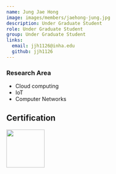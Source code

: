```yaml
---
name: Jung Jae Hong
image: images/members/jaehong-jung.jpg
description: Under Graduate Student
role: Under Graduate Student
group: Under Graduate Student
links:
  email: jjh1126@inha.edu
  github: jjh1126
---
```


### Research Area
- Cloud computing
- IoT
- Computer Networks

## Certification
<a href="https://www.credly.com/badges/a432d3e4-dc20-4857-8ad9-7c0025b808b1/public_url"><img src="https://images.credly.com/size/680x680/images/0e284c3f-5164-4b21-8660-0d84737941bc/image.png" width="100"></a>